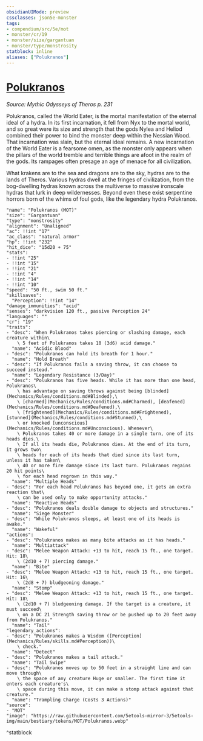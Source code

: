 ```yaml
---
obsidianUIMode: preview
cssclasses: json5e-monster
tags:
- compendium/src/5e/mot
- monster/cr/19
- monster/size/gargantuan
- monster/type/monstrosity
statblock: inline
aliases: ["Polukranos"]
---
```

# [Polukranos](Mechanics\bestiary\npc/polukranos-mot.md)
*Source: Mythic Odysseys of Theros p. 231*  

Polukranos, called the World Eater, is the mortal manifestation of the eternal ideal of a hydra. In its first incarnation, it fell from Nyx to the mortal world, and so great were its size and strength that the gods Nylea and Heliod combined their power to bind the monster deep within the Nessian Wood. That incarnation was slain, but the eternal ideal remains. A new incarnation of the World Eater is a fearsome omen, as the monster only appears when the pillars of the world tremble and terrible things are afoot in the realm of the gods. Its rampages often presage an age of menace for all civilization.

What krakens are to the sea and dragons are to the sky, hydras are to the lands of Theros. Various hydras dwell at the fringes of civilization, from the bog-dwelling hydras known across the multiverse to massive ironscale hydras that lurk in deep wildernesses. Beyond even these exist serpentine horrors born of the whims of foul gods, like the legendary hydra Polukranos.

```statblock
"name": "Polukranos (MOT)"
"size": "Gargantuan"
"type": "monstrosity"
"alignment": "Unaligned"
"ac": !!int "17"
"ac_class": "natural armor"
"hp": !!int "232"
"hit_dice": "15d20 + 75"
"stats":
- !!int "25"
- !!int "15"
- !!int "21"
- !!int "4"
- !!int "14"
- !!int "10"
"speed": "50 ft., swim 50 ft."
"skillsaves":
  "Perception": !!int "14"
"damage_immunities": "acid"
"senses": "darkvision 120 ft., passive Perception 24"
"languages": ""
"cr": "19"
"traits":
- "desc": "When Polukranos takes piercing or slashing damage, each creature within\
    \ 5 feet of Polukranos takes 10 (3d6) acid damage."
  "name": "Acidic Blood"
- "desc": "Polukranos can hold its breath for 1 hour."
  "name": "Hold Breath"
- "desc": "If Polukranos fails a saving throw, it can choose to succeed instead."
  "name": "Legendary Resistance (3/Day)"
- "desc": "Polukranos has five heads. While it has more than one head, Polukranos\
    \ has advantage on saving throws against being [blinded](Mechanics/Rules/conditions.md#Blinded),\
    \ [charmed](Mechanics/Rules/conditions.md#Charmed), [deafened](Mechanics/Rules/conditions.md#Deafened),\
    \ [frightened](Mechanics/Rules/conditions.md#Frightened), [stunned](Mechanics/Rules/conditions.md#Stunned),\
    \ or knocked [unconscious](Mechanics/Rules/conditions.md#Unconscious). Whenever\
    \ Polukranos takes 40 or more damage in a single turn, one of its heads dies.\
    \ If all its heads die, Polukranos dies. At the end of its turn, it grows two\
    \ heads for each of its heads that died since its last turn, unless it has taken\
    \ 40 or more fire damage since its last turn. Polukranos regains 20 hit points\
    \ for each head regrown in this way."
  "name": "Multiple Heads"
- "desc": "For each head Polukranos has beyond one, it gets an extra reaction that\
    \ can be used only to make opportunity attacks."
  "name": "Reactive Heads"
- "desc": "Polukranos deals double damage to objects and structures."
  "name": "Siege Monster"
- "desc": "While Polukranos sleeps, at least one of its heads is awake."
  "name": "Wakeful"
"actions":
- "desc": "Polukranos makes as many bite attacks as it has heads."
  "name": "Multiattack"
- "desc": "Melee Weapon Attack: +13 to hit, reach 15 ft., one target. Hit: 18\
    \ (2d10 + 7) piercing damage."
  "name": "Bite"
- "desc": "Melee Weapon Attack: +13 to hit, reach 15 ft., one target. Hit: 16\
    \ (2d8 + 7) bludgeoning damage."
  "name": "Stomp"
- "desc": "Melee Weapon Attack: +13 to hit, reach 15 ft., one target. Hit: 18\
    \ (2d10 + 7) bludgeoning damage. If the target is a creature, it must succeed\
    \ on a DC 21 Strength saving throw or be pushed up to 20 feet away from Polukranos."
  "name": "Tail"
"legendary_actions":
- "desc": "Polukranos makes a Wisdom ([Perception](Mechanics/Rules/skills.md#Perception))\
    \ check."
  "name": "Detect"
- "desc": "Polukranos makes a tail attack."
  "name": "Tail Swipe"
- "desc": "Polukranos moves up to 50 feet in a straight line and can move through\
    \ the space of any creature Huge or smaller. The first time it enters each creature's\
    \ space during this move, it can make a stomp attack against that creature."
  "name": "Trampling Charge (Costs 3 Actions)"
"source":
- "MOT"
"image": "https://raw.githubusercontent.com/5etools-mirror-3/5etools-img/main/bestiary/tokens/MOT/Polukranos.webp"
```
^statblock